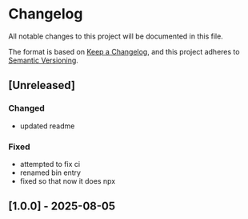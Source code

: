 # Changelog

All notable changes to this project will be documented in this file.

The format is based on [Keep a Changelog](https://keepachangelog.com/en/1.0.0/),
and this project adheres to [Semantic Versioning](https://semver.org/spec/v2.0.0.html).

## [Unreleased]

### Changed
- updated readme

### Fixed
- attempted to fix ci
- renamed bin entry
- fixed so that now it does npx


## [1.0.0] - 2025-08-05